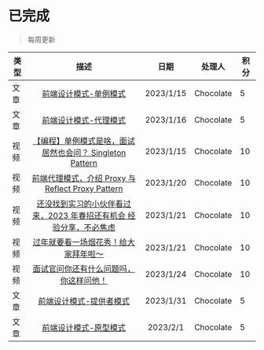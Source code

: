 # 已完成

> 每周更新

| 类型 |                                                               描述                                                               |   日期    |  处理人   | 积分 |
| ---- | :------------------------------------------------------------------------------------------------------------------------------: | :-------: | :-------: | ---- |
| 文章 |                                      [前端设计模式-单例模式](/patterns/singleton-pattern/)                                       | 2023/1/15 | Chocolate | 5    |
| 文章 |                                        [前端设计模式-代理模式](/patterns/proxy-pattern/)                                         | 2023/1/16 | Chocolate | 5    |
| 视频 | [【编程】单例模式是啥，面试居然也会问？ Singleton Pattern](https://www.bilibili.com/video/BV1FA411o7Vm/?spm_id_from=333.999.0.0) | 2023/1/15 | Chocolate | 10   |
| 视频 |                [前端代理模式，介绍 Proxy 与 Reflect Proxy Pattern](https://www.bilibili.com/video/BV1FM41187Rx/)                 | 2023/1/20 | Chocolate | 10   |
| 视频 |        [还没找到实习的小伙伴看过来，2023 年春招还有机会 经验分享，不必焦虑](https://www.bilibili.com/video/BV1FY4y1f7nx/)        | 2023/1/21 | Chocolate | 10   |
| 视频 |           [过年就要看一场烟花秀！给大家拜年啦～](https://www.bilibili.com/video/BV1d8411w7bR/?spm_id_from=333.999.0.0)           | 2023/1/21 | Chocolate | 10   |
| 视频 |                      [面试官问你还有什么问题吗，你这样问他！](https://www.bilibili.com/video/BV1vy4y1R7qR/)                      | 2023/1/24 | Chocolate | 10   |
| 文章 |                      [前端设计模式-提供者模式](https://chodocs.cn/patterns/provider-pattern/)                      | 2023/1/31 | Chocolate | 5   |
| 文章 |                      [前端设计模式-原型模式](https://chodocs.cn/patterns/prototype-pattern/)                      | 2023/2/1 | Chocolate | 5   |